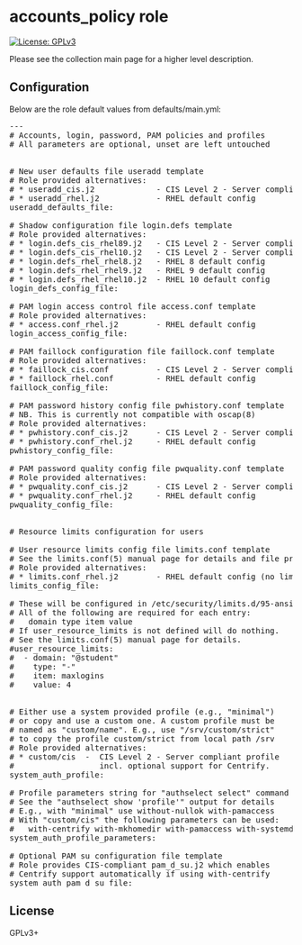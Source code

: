 # accounts_policy role

[![License: GPLv3](https://img.shields.io/badge/license-GPLv3-brightgreen.svg)](https://www.gnu.org/licenses/gpl-3.0)

Please see the collection main page for a higher level description.

## Configuration

Below are the role default values from defaults/main.yml:

<pre>
---
# Accounts, login, password, PAM policies and profiles
# All parameters are optional, unset are left untouched


# New user defaults file useradd template
# Role provided alternatives:
# * useradd_cis.j2             - CIS Level 2 - Server compliant config
# * useradd_rhel.j2            - RHEL default config
useradd_defaults_file:

# Shadow configuration file login.defs template
# Role provided alternatives:
# * login.defs_cis_rhel89.j2   - CIS Level 2 - Server compliant config - RHEL 8/9
# * login.defs_cis_rhel10.j2   - CIS Level 2 - Server compliant config - RHEL 10
# * login.defs_rhel_rhel8.j2   - RHEL 8 default config
# * login.defs_rhel_rhel9.j2   - RHEL 9 default config
# * login.defs_rhel_rhel10.j2  - RHEL 10 default config
login_defs_config_file:

# PAM login access control file access.conf template
# Role provided alternatives:
# * access.conf_rhel.j2        - RHEL default config
login_access_config_file:

# PAM faillock configuration file faillock.conf template
# Role provided alternatives:
# * faillock_cis.conf          - CIS Level 2 - Server compliant config
# * faillock_rhel.conf         - RHEL default config
faillock_config_file:

# PAM password history config file pwhistory.conf template
# NB. This is currently not compatible with oscap(8)
# Role provided alternatives:
# * pwhistory.conf_cis.j2      - CIS Level 2 - Server compliant config
# * pwhistory.conf_rhel.j2     - RHEL default config
pwhistory_config_file:

# PAM password quality config file pwquality.conf template
# Role provided alternatives:
# * pwquality.conf_cis.j2      - CIS Level 2 - Server compliant config
# * pwquality.conf_rhel.j2     - RHEL default config
pwquality_config_file:


# Resource limits configuration for users

# User resource limits config file limits.conf template
# See the limits.conf(5) manual page for details and file priorities!
# Role provided alternatives:
# * limits.conf_rhel.j2        - RHEL default config (no limits set)
limits_config_file:

# These will be configured in /etc/security/limits.d/95-ansible.conf
# All of the following are required for each entry:
#   domain type item value
# If user_resource_limits is not defined will do nothing.
# See the limits.conf(5) manual page for details.
#user_resource_limits:
#  - domain: "@student"
#    type: "-"
#    item: maxlogins
#    value: 4


# Either use a system provided profile (e.g., "minimal")
# or copy and use a custom one. A custom profile must be
# named as "custom/name". E.g., use "/srv/custom/strict"
# to copy the profile custom/strict from local path /srv
# Role provided alternatives:
# * custom/cis  -  CIS Level 2 - Server compliant profile
#                  incl. optional support for Centrify.
system_auth_profile:

# Profile parameters string for "authselect select" command
# See the "authselect show 'profile'" output for details
# E.g., with "minimal" use without-nullok with-pamaccess
# With "custom/cis" the following parameters can be used:
#   with-centrify with-mkhomedir with-pamaccess with-systemd
system_auth_profile_parameters:

# Optional PAM su configuration file template
# Role provides CIS-compliant pam_d_su.j2 which enables
# Centrify support automatically if using with-centrify
system_auth_pam_d_su_file:
</pre>

## License

GPLv3+
